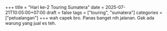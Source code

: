+++
title = "Hari ke-2 Touring Sumatera"
date = 2025-07-21T10:05:00+07:00
draft = false
tags = ["touring", "sumatera"]
categories = ["petualangan"]
+++
wah capek bro. Panas banget nih jalanan. Gak ada warung yang jual es teh. 